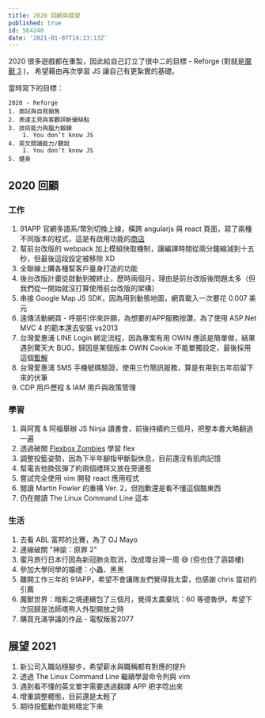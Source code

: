 ```yaml
---
title: 2020 回顧與展望
published: true
id: 564240
date: '2021-01-07T14:13:13Z'
---
```


2020 很多遊戲都在重製，因此給自己訂立了很中二的目標 - Reforge (對就是[魔獸 3](https://zh.wikipedia.org/wiki/%E9%AD%94%E5%85%BD%E4%BA%89%E9%9C%B8III%EF%BC%9A%E9%87%8D%E5%88%B6%E7%89%88) )，
希望藉由再次學習 JS 讓自己有更紮實的基礎。

當時寫下的目標：

```
2020 - Reforge
1. 面試與自我銷售
2. 表達主見與客觀評斷優缺點
3. 技術能力與腦力鍛鍊
    1. You don’t know JS
4. 英文閱讀能力/聽說
    1. You don’t know JS
5. 健身
```

## 2020 回顧

### 工作

1. 91APP 官網多語系/幣別切換上線，橫跨 angularjs 與 react 頁面，寫了兩種不同版本的程式，這是有啟用功能的[商店](https://www.jsstore.com.tw)
2. 幫前台改版的 webpack 加上模組快取機制，讓編譯時間從兩分鐘縮減到十五秒，但最後這段設定被移除 XD
3. 全聯線上購各種幫客戶量身打造的功能
4. 後台改版計畫從啟動到被終止，歷時兩個月，理由是前台改版後問題太多（但我們從一開始就沒打算使用前台改版的架構）
5. 串接 Google Map JS SDK，因為用到動態地圖，網頁載入一次要花 0.007 美元
6. 遠傳活動網頁 - 呼朋引伴來許願，為想要的APP服務按讚，為了使用 ASP.Net MVC 4 的範本還去安裝 vs2013
7. 台灣愛惠浦 LINE Login 綁定流程，因為專案有用 OWIN 應該是簡單做，結果遇到驚天大 BUG，歸因是某個版本 OWIN Cookie 不能單獨設定，最後採用這個[暫解](https://stackoverflow.com/questions/20737578/asp-net-sessionid-owin-cookies-do-not-send-to-browser)
8. 台灣愛惠浦 SMS 手機號碼驗證，使用三竹簡訊服務，算是有用到五年前留下來的伏筆
9. CDP 用戶歷程 & IAM 用戶與政策管理

### 學習

1. 與阿寬 & 阿福舉辦 JS Ninja 讀書會，前後持續約三個月，把整本書大略翻過一遍
2. 透過破關 [Flexbox Zombies](https://geddski.teachable.com/p/flexbox-zombies) 學習 flex
3. 調整投籃姿勢，因為下半年腳指甲斷裂休息，目前還沒有肌肉記憶
4. 幫電吉他換弦彈了約兩個禮拜又放在旁邊惹
5. 嘗試完全使用 vim 開發 react 應用程式
6. 閱讀 Martin Fowler 的重構 Ver. 2，但抱歉還是看不懂這個酷東西
7. 仍在閱讀 The Linux Command Line 這本

### 生活

1. 去看 ABL 富邦的比賽，為了 OJ Mayo
2. 連線破關 "神諭：原罪 2"
3. 蜜月旅行日本行因為新冠肺炎取消，改成環台灣一周 :sweat_smile: (但也住了涵碧樓)
4. 參加大學同學的婚禮：小蟲、黑黑
5. 離開工作三年的 91APP，希望不會讓隊友們覺得我太雷，也感謝 chris 當初的引薦
6. 魔獸世界：暗影之境連續包了三個月，覺得太農棄坑：60 等德魯伊。希望下次回歸是法師塔熊人外型開放之時
7. 購買充滿爭議的作品 - 電馭叛客2077

## 展望 2021

1. 新公司入職站穩腳步，希望薪水與職稱都有對應的提升
2. 透過 The Linux Command Line 繼續學習命令列與 vim
3. 遇到看不懂的英文單字需要透過翻譯 APP 把字唸出來
4. 增重調整體態，目前還是太輕了
5. 期待投籃動作能夠穩定下來


